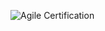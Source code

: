 ![Agile Certification](https://github.com/user-attachments/assets/8fdfa42e-3f13-4b8e-94ea-341667d57f48)
